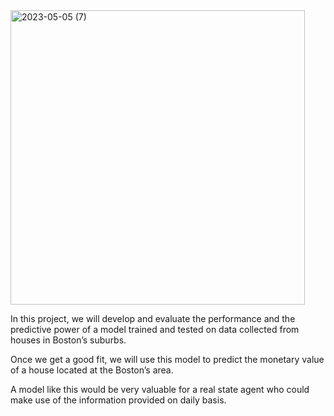 <img width="471" alt="2023-05-05 (7)" src="https://user-images.githubusercontent.com/109465506/236409216-f950ff91-b9af-4b55-891a-67051c523648.png">

In this project, we will develop and evaluate the performance and the predictive power of a model trained and tested on data collected from houses in Boston’s suburbs.

Once we get a good fit, we will use this model to predict the monetary value of a house located at the Boston’s area.

A model like this would be very valuable for a real state agent who could make use of the information provided on daily basis.

